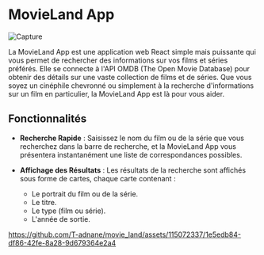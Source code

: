 # MovieLand App

![Capture](https://github.com/T-adnane/movie_land/assets/115072337/dac85352-5e17-4474-9ec2-eb310b6940fd)


La MovieLand App est une application web React simple mais puissante qui vous permet de rechercher des informations sur vos films et séries préférés. Elle se connecte à l'API OMDB (The Open Movie Database) pour obtenir des détails sur une vaste collection de films et de séries. Que vous soyez un cinéphile chevronné ou simplement à la recherche d'informations sur un film en particulier, la MovieLand App est là pour vous aider.

## Fonctionnalités

- **Recherche Rapide** : Saisissez le nom du film ou de la série que vous recherchez dans la barre de recherche, et la MovieLand App vous présentera instantanément une liste de correspondances possibles.

- **Affichage des Résultats** : Les résultats de la recherche sont affichés sous forme de cartes, chaque carte contenant :
  - Le portrait du film ou de la série.
  - Le titre.
  - Le type (film ou série).
  - L'année de sortie.



https://github.com/T-adnane/movie_land/assets/115072337/1e5edb84-df86-42fe-8a28-9d679364e2a4

